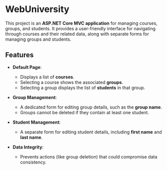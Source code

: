 # WebUniversity

This project is an **ASP.NET Core MVC application** for managing courses, groups, and students. It provides a user-friendly interface for navigating through courses and their related data, along with separate forms for managing groups and students.

## Features

- **Default Page**:
  - Displays a list of **courses**.
  - Selecting a course shows the associated **groups**.
  - Selecting a group displays the list of **students** in that group.

- **Group Management**:
  - A dedicated form for editing group details, such as the **group name**.
  - Groups cannot be deleted if they contain at least one student.

- **Student Management**:
  - A separate form for editing student details, including **first name** and **last name**.

- **Data Integrity**:
  - Prevents actions (like group deletion) that could compromise data consistency.